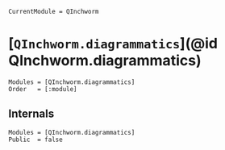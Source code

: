 ```@meta
CurrentModule = QInchworm
```

# [`QInchworm.diagrammatics`](@id QInchworm.diagrammatics)

```@autodocs
Modules = [QInchworm.diagrammatics]
Order   = [:module]
```

## Internals

```@autodocs
Modules = [QInchworm.diagrammatics]
Public  = false
```
